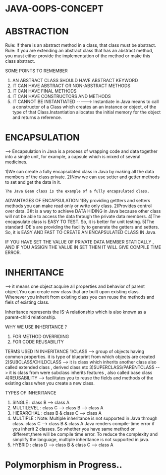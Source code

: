 # JAVA-OOPS-CONCEPT

# ABSTRACTION

Rule: If there is an abstract method in a class, that class must be abstract.
Rule: If you are extending an abstract class that has an abstract method, you
 must either provide the implementation of the method or make this class abstract.

SOME POINTS TO REMEMBER
1) AN ABSTRACT CLASS SHOULD HAVE ABSTRACT KEYWORD
2) IT CAN HAVE ABSTRACT OR NON-ABSTRACT METHODS
3) IT CAN HAVE FINAL METHODS
4) IT CAN HAVE CONSTRUCTORS AND METHODS
5) IT CANNOT BE INSTANTIATED -----> Instantiate in Java means to call a constructor of a 
Class which creates an an instance or object, of the type of that Class.Instantiation allocates the initial memory for the object and returns a reference.


# ENCAPSULATION 

--> Encapsulation in Java is a process of wrapping code and data together into a single unit, for example, a capsule which is mixed of several medicines.

1)We can create a fully encapsulated class in Java by making all the data members of the
  class private.
2)Now we can use setter and getter methods to set and get the data in it.			  
	
	The Java Bean class is the example of a fully encapsulated class.
	
ADVANTAGES OF ENCAPSULATION
1)By providing gettters and setters methods you can make read only or write only class.
2)Provides control over data.
3)It is a way to achieve DATA HIDING in Java because other class will not be able to
  access the data through the private data members. 
4)The encapsulate class is EASY TO TEST. So, it is better for unit testing.
5)The standard IDE's are providing the facility to generate the getters and setters.
  So, it is EASY AND FAST TO CREATE AN ENCAPSULATED CLASS IN Java.
  
  IF YOU HAVE SET THE VALUE OF PRIVATE DATA MEMBER STATICALLY , AND IF YOU ASSIGN THE
  VALUE IN SET THEN IT WILL
  GIVE COMPILE TIME ERROR.   


# INHERITANCE

--> it means one object acquire all properties and behavior of parent object.You can create new class that are built upon existing class. Whenever you inherit from existing class you can reuse the methods and fiels of existing class. 
				
Inheritance represents the IS-A relationship which is also known as a parent-child relationship.
				
WHY WE USE INHERITANCE ?
1) FOR METHOD OVERRIDING
2) FOR CODE REUSABILITY

TERMS USED IN INHERITANCE
1)CLASS --> group of objects having common properties. it is type of blueprint 
			from which objects are created
2)SUBCLASS/CHILDCLASS --> it is class which inherits another class also called extended
						class , derived class etc
3)SUPERCLASS/PARENTCLASS --> it is class from were subclass inherits features , also
							called base class
4)REUSABILITY -->  facilitates you to reuse the fields and methods of the existing class
					when you create a new class.
				   
TYPES OF INHERITANCE
1) SINGLE :  class B --> class A
2) MULTILEVEL : class C --> class B --> class A
3) HIERARCHAL : class B & class C --> class A
4) MULTIPLE : Note: Multiple inheritance is not supported in Java through class. 
				class C --> class B & class A
				Java renders compile-time error if you inherit 2 classes. 
				So whether you have same method or
				different,there will be compile time error.
				To reduce the complexity and simplify the language, 
				multiple inheritance is not supported in java.
5) HYBRID : class D --> class B & class C --> class A

# Polymorphism in Progress..